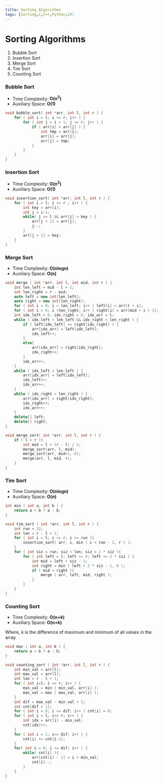 ```yaml
---
title: Sorting Algorithms
tags: [sorting,C,C++,Python,C#]
---
```

# Sorting Algorithms

1. Bubble Sort
2. Insertion Sort
3. Merge Sort
4. Tim Sort
5. Counting Sort

### Bubble Sort

* Time Complexity: **O(n<sup>2</sup>)**
* Auxiliary Space: **O(1)**

```cpp
void bubble_sort( int *arr, int l, int r ) {
    for ( int i = l; i <= r; i++ ) {
        for ( int j = i + 1; j <= r; j++ ) {
            if ( arr[i] > arr[j] ) {
                int tmp = arr[i];
                arr[i] = arr[j];
                arr[j] = tmp;
            }
        }
    }
}
```

### Insertion Sort

* Time Complexity: **O(n<sup>2</sup>)**
* Auxiliary Space: **O(1)**

```cpp
void insertion_sort( int *arr, int l, int r ) {
    for ( int i = l; i <= r ; i++ ) {
        int key = arr[i];
        int j = i-1;
        while( j >= l && arr[j] > key ) {
            arr[j + 1] = arr[j];
            j--;
        }
        arr[j + 1] = key;
    }
}
```

### Merge Sort

* Time Complexity: **O(nlogn)**
* Auxiliary Space: **O(n)**

```cpp
void merge ( int *arr, int l, int mid, int r ) {
    int len_left = mid - l + 1;
    int len_right = r - mid;
    auto left = new int[len_left];
    auto right = new int[len_right];
    for ( int i = 0; i < len_left; i++ ) left[i] = arr[l + i];
    for ( int i = 0; i <len_right; i++ ) right[i] = arr[mid + i + 1];
    int idx_left = 0, idx_right = 0, idx_arr = l;
    while ( idx_left < len_left && idx_right < len_right ) {
        if ( left[idx_left] <= right[idx_right] ) {
            arr[idx_arr] = left[idx_left];
            idx_left++;
        }
        else{
            arr[idx_arr] = right[idx_right];
            idx_right++;
        }
        idx_arr++;
    }
    while ( idx_left < len_left ) {
        arr[idx_arr] = left[idx_left];
        idx_left++;
        idx_arr++;
    }
    while ( idx_right < len_right ) {
        arr[idx_arr] = right[idx_right];
        idx_right++;
        idx_arr++;
    }
    delete[] left;
    delete[] right;
}

void merge_sort( int *arr, int l, int r ) {
    if ( l < r ){
        int mid = l + (r - l) / 2;
        merge_sort(arr, l, mid);
        merge_sort(arr, mid+1, r);
        merge(arr, l, mid, r);
    }
}
```

### Tim Sort

* Time Complexity: **O(nlogn)**
* Auxiliary Space: **O(n)**

```cpp
int min ( int a, int b ) {
    return a < b ? a : b;
}

void tim_sort ( int *arr, int l, int r ) {
    int run = 32;
    int len = r - l + 1;
    for ( int i = l; i <= r; i += run ){
        insertion_sort( arr, i, min ( i + run - 1, r ) );
    }
    for ( int siz = run; siz < len; siz = 2 * siz ){
        for ( int left = l; left <= r; left += 2 * siz ) {
            int mid = left + siz - 1;
            int right = min ( left + 2 * siz - 1, r );
            if ( mid < right ){
                merge ( arr, left, mid, right );
            }
        }
    }
}
```

### Counting Sort

* Time Complexity: **O(n+k)**
* Auxiliary Space: **O(n+k)**

Where, k is the difference of maximum and minimum of all values in the array

```cpp
void max ( int a, int b ) {
    return a > b ? a : b;
}

void counting_sort ( int *arr, int l, int r ) {
    int min_val = arr[l];
    int max_val = arr[l];
    int len = r - l + 1;
    for ( int i=l; i <= r; i++ ) {
        min_val = min ( min_val, arr[i] );
        max_val = max ( max_val, arr[i] );
    }
    int dif = max_val - min_val + 1;
    int cnt[dif + 1];
    for ( int i = 0; i <= dif; i++ ) cnt[i] = 0;
    for ( int i = l; i<= r; i++ ) {
        int idx = arr[i] - min_val;
        cnt[idx]++;
    }
    for ( int i = 1; i<= dif; i++ ) {
        cnt[i] += cnt[i-1];
    }
    for( int i = 0; i <= dif; i++ ) {
        while( cnt[i] ){
            arr[cnt[i] - 1] = i + min_val;
            cnt[i]--;
        }
    }
}
```